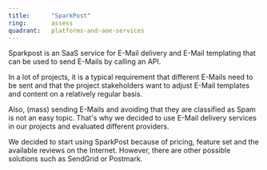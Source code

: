 ```yaml
---
title:      "SparkPost"
ring:       assess
quadrant:   platforms-and-aoe-services
---
```


Sparkpost is an SaaS service for E-Mail delivery and E-Mail templating that can be used to send E-Mails by calling an API.

In a lot of projects, it is a typical requirement that different E-Mails need to be sent and that the project stakeholders want to adjust E-Mail templates and content on a relatively regular basis.

Also, (mass) sending E-Mails and avoiding that they are classified as Spam is not an easy topic. That's why we decided to use E-Mail delivery services in our projects and evaluated different providers.

We decided to start using SparkPost because of pricing, feature set and the available reviews on the Internet. However, there are other possible solutions such as SendGrid or Postmark.

